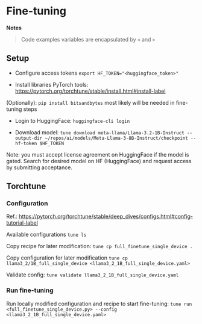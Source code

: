 # Fine-tuning

**Notes**

> Code examples variables are encapsulated by `<` and `>`

## Setup

- Configure access tokens `export HF_TOKEN="<huggingface_token>"`

- Install libraries PyTorch tools: https://pytorch.org/torchtune/stable/install.html#install-label

(Optionally): `pip install bitsandbytes` most likely will be needed in fine-tuning steps

- Login to HuggingFace: `huggingface-cli login`

- Download model: `tune download meta-llama/Llama-3.2-1B-Instruct --output-dir ~/repos/ai/models/Meta-Llama-3-8B-Instruct/checkpoint --hf-token $HF_TOKEN`

Note: you must accept license agreement on HuggingFace if the model is gated. Search for desired model on HF (HuggingFace) and request access by submitting acceptance.

## Torchtune

### Configuration

Ref.: https://pytorch.org/torchtune/stable/deep_dives/configs.html#config-tutorial-label


Available configurations `tune ls`

Copy recipe for later modification: `tune cp full_finetune_single_device .`

Copy configuration for later modification `tune cp llama3_2/1B_full_single_device <llama3_2_1B_full_single_device.yaml>`

Validate config: `tune validate llama3_2_1B_full_single_device.yaml`

### Run fine-tuning

Run locally modified configuration and recipe to start fine-tuning: `tune run <full_finetune_single_device.py> --config <llama3_2_1B_full_single_device.yaml>`
